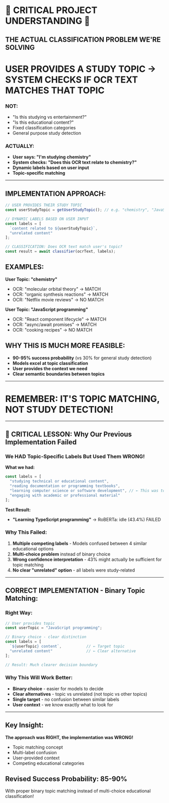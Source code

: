 # 🚨 CRITICAL PROJECT UNDERSTANDING 🚨

## **THE ACTUAL CLASSIFICATION PROBLEM WE'RE SOLVING**

# **USER PROVIDES A STUDY TOPIC → SYSTEM CHECKS IF OCR TEXT MATCHES THAT TOPIC**

### **NOT:**
-  "Is this studying vs entertainment?"
-  "Is this educational content?"  
-  Fixed classification categories
-  General purpose study detection

### **ACTUALLY:**
- **User says: "I'm studying chemistry"**
- **System checks: "Does this OCR text relate to chemistry?"**
- **Dynamic labels based on user input**
- **Topic-specific matching**

---

## **IMPLEMENTATION APPROACH:**

```typescript
// USER PROVIDES THEIR STUDY TOPIC
const userStudyTopic = getUserStudyTopic(); // e.g. "chemistry", "JavaScript", "history"

// DYNAMIC LABELS BASED ON USER INPUT
const labels = [
  `content related to ${userStudyTopic}`,
  "unrelated content"
];

// CLASSIFICATION: Does OCR text match user's topic?
const result = await classifier(ocrText, labels);
```

## **EXAMPLES:**

**User Topic: "chemistry"**
-  OCR: "molecular orbital theory" → MATCH
-  OCR: "organic synthesis reactions" → MATCH  
-  OCR: "Netflix movie reviews" → NO MATCH

**User Topic: "JavaScript programming"**
-  OCR: "React component lifecycle" → MATCH
-  OCR: "async/await promises" → MATCH
-  OCR: "cooking recipes" → NO MATCH

## **WHY THIS IS MUCH MORE FEASIBLE:**
- **90-95% success probability** (vs 30% for general study detection)
- **Models excel at topic classification**
- **User provides the context we need**
- **Clear semantic boundaries between topics**

---

# **REMEMBER: IT'S TOPIC MATCHING, NOT STUDY DETECTION!**

---

## 🚨 **CRITICAL LESSON: Why Our Previous Implementation Failed**

### **We HAD Topic-Specific Labels But Used Them WRONG!**

**What we had:**
```typescript
const labels = [
  "studying technical or educational content",
  "reading documentation or programming textbooks", 
  "learning computer science or software development", // ← This was topic-specific!
  "engaging with academic or professional material"
];
```

**Test Result:**
- **"Learning TypeScript programming"** → RoBERTa: idle (43.4%)  FAILED

### **Why This Failed:**
1. **Multiple competing labels** - Models confused between 4 similar educational options
2. **Multi-choice problem** instead of binary choice
3. **Wrong confidence interpretation** - 43% might actually be sufficient for topic matching
4. **No clear "unrelated" option** - all labels were study-related

---

## **CORRECT IMPLEMENTATION - Binary Topic Matching:**

### **Right Way:**
```typescript
// User provides topic
const userTopic = "JavaScript programming";

// Binary choice - clear distinction
const labels = [
  `${userTopic} content`,           // ← Target topic
  "unrelated content"               // ← Clear alternative
];

// Result: Much clearer decision boundary
```

### **Why This Will Work Better:**
- **Binary choice** - easier for models to decide
- **Clear alternatives** - topic vs unrelated (not topic vs other topics)  
- **Single target** - no confusion between similar labels
- **User context** - we know exactly what to look for

---

##  **Key Insight:**
**The approach was RIGHT, the implementation was WRONG!**
-  Topic matching concept
-  Multi-label confusion
-  User-provided context  
-  Competing educational categories

##  **Revised Success Probability: 85-90%**
With proper binary topic matching instead of multi-choice educational classification!